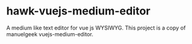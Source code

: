 # hawk-vuejs-medium-editor
A medium like text editor for vue js WYSIWYG. This project is a copy of manuelgeek vuejs-medium-editor.
